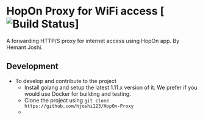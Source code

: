 # HopOn Proxy for WiFi access [![Build Status](https://travis-ci.com/hjoshi123/HopOn-Proxy.svg?token=SYsx8xiDLudxiCyLpckN&branch=master)]

A forwarding HTTP/S proxy for internet access using HopOn app. By Hemant Joshi.

## Development

* To develop and contribute to the project
    * Install golang and setup the latest 1.11.x version of it. We prefer if you would use Docker for building and testing.
    * Clone the project using `git clone https://github.com/hjoshi123/HopOn-Proxy`
    * 